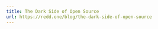 ```yaml
---
title: The Dark Side of Open Source
url: https://redd.one/blog/the-dark-side-of-open-source
---
```


